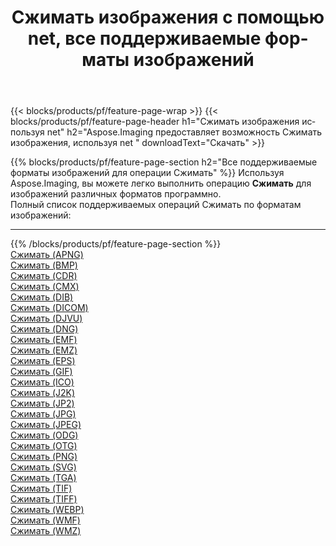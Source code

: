 ﻿---
title: Сжимать изображения с помощью net, все поддерживаемые форматы изображений 
weight: 3920
url: /ru/net/compress 
lang: ru
langdirlevel: 2
locales: zh-hans,ja,it,ru,de,es,fr,nl,id,lt,pl,pt,vi,tr,ko,zh-hant,ar,hi,th,sv,cs,uk,he
description: Используя Aspose.Imaging, вы можете легко Сжимать изображения используя net
---

{{< blocks/products/pf/feature-page-wrap >}}
{{< blocks/products/pf/feature-page-header h1="Сжимать изображения используя net" h2="Aspose.Imaging предоставляет возможность Сжимать изображения, используя net " downloadText="Скачать" >}}


{{% blocks/products/pf/feature-page-section  h2="Все поддерживаемые форматы изображений для операции Сжимать" %}}
Используя Aspose.Imaging, вы можете легко выполнить операцию **Сжимать** для изображений различных форматов программно.
<br/>
Полный список поддерживаемых операций Сжимать по форматам изображений:
<hr/>
{{% /blocks/products/pf/feature-page-section %}}
<div class="container-fluid productfamilypage bg-gray">
    <div class="convertypes bg-gray agp-content section">
        <div class="container">
		<div class="row other-converters">
		    <div class='col-md-2 other-converter remove-lp remove-rp'><a href="/imaging/ru/net/compress/apng" >Сжимать (APNG)</a></div><div class='col-md-2 other-converter remove-lp remove-rp'><a href="/imaging/ru/net/compress/bmp" >Сжимать (BMP)</a></div><div class='col-md-2 other-converter remove-lp remove-rp'><a href="/imaging/ru/net/compress/cdr" >Сжимать (CDR)</a></div><div class='col-md-2 other-converter remove-lp remove-rp'><a href="/imaging/ru/net/compress/cmx" >Сжимать (CMX)</a></div><div class='col-md-2 other-converter remove-lp remove-rp'><a href="/imaging/ru/net/compress/dib" >Сжимать (DIB)</a></div><div class='col-md-2 other-converter remove-lp remove-rp'><a href="/imaging/ru/net/compress/dicom" >Сжимать (DICOM)</a></div><div class='col-md-2 other-converter remove-lp remove-rp'><a href="/imaging/ru/net/compress/djvu" >Сжимать (DJVU)</a></div><div class='col-md-2 other-converter remove-lp remove-rp'><a href="/imaging/ru/net/compress/dng" >Сжимать (DNG)</a></div><div class='col-md-2 other-converter remove-lp remove-rp'><a href="/imaging/ru/net/compress/emf" >Сжимать (EMF)</a></div><div class='col-md-2 other-converter remove-lp remove-rp'><a href="/imaging/ru/net/compress/emz" >Сжимать (EMZ)</a></div><div class='col-md-2 other-converter remove-lp remove-rp'><a href="/imaging/ru/net/compress/eps" >Сжимать (EPS)</a></div><div class='col-md-2 other-converter remove-lp remove-rp'><a href="/imaging/ru/net/compress/gif" >Сжимать (GIF)</a></div><div class='col-md-2 other-converter remove-lp remove-rp'><a href="/imaging/ru/net/compress/ico" >Сжимать (ICO)</a></div><div class='col-md-2 other-converter remove-lp remove-rp'><a href="/imaging/ru/net/compress/j2k" >Сжимать (J2K)</a></div><div class='col-md-2 other-converter remove-lp remove-rp'><a href="/imaging/ru/net/compress/jp2" >Сжимать (JP2)</a></div><div class='col-md-2 other-converter remove-lp remove-rp'><a href="/imaging/ru/net/compress/jpg" >Сжимать (JPG)</a></div><div class='col-md-2 other-converter remove-lp remove-rp'><a href="/imaging/ru/net/compress/jpeg" >Сжимать (JPEG)</a></div><div class='col-md-2 other-converter remove-lp remove-rp'><a href="/imaging/ru/net/compress/odg" >Сжимать (ODG)</a></div><div class='col-md-2 other-converter remove-lp remove-rp'><a href="/imaging/ru/net/compress/otg" >Сжимать (OTG)</a></div><div class='col-md-2 other-converter remove-lp remove-rp'><a href="/imaging/ru/net/compress/png" >Сжимать (PNG)</a></div><div class='col-md-2 other-converter remove-lp remove-rp'><a href="/imaging/ru/net/compress/svg" >Сжимать (SVG)</a></div><div class='col-md-2 other-converter remove-lp remove-rp'><a href="/imaging/ru/net/compress/tga" >Сжимать (TGA)</a></div><div class='col-md-2 other-converter remove-lp remove-rp'><a href="/imaging/ru/net/compress/tif" >Сжимать (TIF)</a></div><div class='col-md-2 other-converter remove-lp remove-rp'><a href="/imaging/ru/net/compress/tiff" >Сжимать (TIFF)</a></div><div class='col-md-2 other-converter remove-lp remove-rp'><a href="/imaging/ru/net/compress/webp" >Сжимать (WEBP)</a></div><div class='col-md-2 other-converter remove-lp remove-rp'><a href="/imaging/ru/net/compress/wmf" >Сжимать (WMF)</a></div><div class='col-md-2 other-converter remove-lp remove-rp'><a href="/imaging/ru/net/compress/wmz" >Сжимать (WMZ)</a></div>
                </div>
        </div>
    </div>
</div>
<br/>
